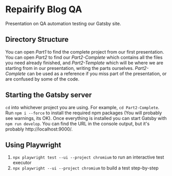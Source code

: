 # Repairify Blog QA

Presentation on QA automation testing our Gatsby site.

## Directory Structure

You can open _Part1_ to find the complete project from our first presentation.
You can open _Part2_ to find our _Part2-Complete_ which contains all the files you need already finished, and _Part2-Template_ which will be where we are starting from in our presentation, writing the parts ourselves. _Part2-Complete_ can be used as a reference if you miss part of the presentation, or are confused by some of the code.

## Starting the Gatsby server

`cd` into whichever project you are using. For example, `cd Part2-Complete`. Run `npm i --force` to install the required npm packages (You will probably see warnings, its OK). Once everything is installed you can start Gatsby with `npm run develop`. You can find the URL in the console output, but it's probably http://localhost:9000/.

## Using Playwright

1. `npx playwright test --ui --project chromium` to run an interactive test executor
2. `npx playwright --ui --project chromium` to build a test step-by-step
